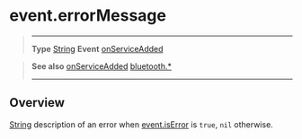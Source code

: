 # event.errorMessage

> --------------------- ------------------------------------------------------------------------------------------
> __Type__              [String](https://docs.coronalabs.com/api/type/String.html)
> __Event__             [onServiceAdded](/plugin/bluetooth/type/Server/event/onServiceAdded/)


> __See also__          [onServiceAdded](/plugin/bluetooth/type/Server/event/onServiceAdded/)
>						[bluetooth.*](/plugin/bluetooth/)
> --------------------- ------------------------------------------------------------------------------------------

## Overview

[String](https://docs.coronalabs.com/api/type/String.html) description of an error when [event.isError](/plugin/bluetooth/type/Server/event/onServiceAdded/isError) is `true`, `nil` otherwise.